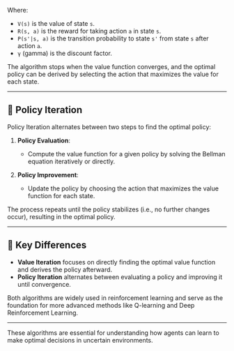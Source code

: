 
Where:
- `V(s)` is the value of state `s`.
- `R(s, a)` is the reward for taking action `a` in state `s`.
- `P(s'|s, a)` is the transition probability to state `s'` from state `s` after action `a`.
- `γ` (gamma) is the discount factor.

The algorithm stops when the value function converges, and the optimal policy can be derived by selecting the action that maximizes the value for each state.

---

## 📘 Policy Iteration

Policy Iteration alternates between two steps to find the optimal policy:

1. **Policy Evaluation**:
   - Compute the value function for a given policy by solving the Bellman equation iteratively or directly.

2. **Policy Improvement**:
   - Update the policy by choosing the action that maximizes the value function for each state.

The process repeats until the policy stabilizes (i.e., no further changes occur), resulting in the optimal policy.

---

## 🔑 Key Differences

- **Value Iteration** focuses on directly finding the optimal value function and derives the policy afterward.
- **Policy Iteration** alternates between evaluating a policy and improving it until convergence.

Both algorithms are widely used in reinforcement learning and serve as the foundation for more advanced methods like Q-learning and Deep Reinforcement Learning.

--- 

These algorithms are essential for understanding how agents can learn to make optimal decisions in uncertain environments.